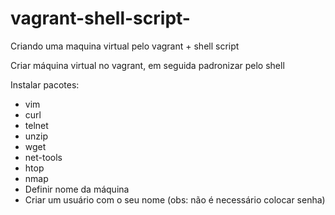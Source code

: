 # vagrant-shell-script-
Criando uma maquina virtual pelo vagrant + shell script

​Criar máquina virtual no vagrant, em seguida padronizar pelo shell

Instalar pacotes:
- vim
- curl
- telnet
- unzip
- wget
- net-tools
- htop
- nmap
- Definir nome da máquina
- Criar um usuário com o seu nome (obs: não é necessário colocar senha)
